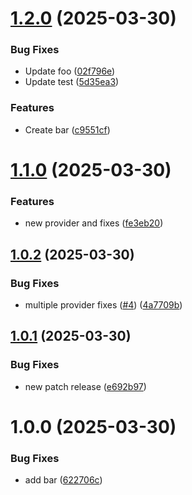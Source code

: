# [1.2.0](https://github.com/IdanAdar/semantic-release-test/compare/v1.1.0...v1.2.0) (2025-03-30)


### Bug Fixes

* Update foo ([02f796e](https://github.com/IdanAdar/semantic-release-test/commit/02f796ead878e111bd83541882be98b3c15cb950))
* Update test ([5d35ea3](https://github.com/IdanAdar/semantic-release-test/commit/5d35ea39847c6077e4ca04af47794614505be6aa))


### Features

* Create bar ([c9551cf](https://github.com/IdanAdar/semantic-release-test/commit/c9551cf7c8062bfdbf0a33a5b1f77cd9041cc48a))

# [1.1.0](https://github.com/IdanAdar/semantic-release-test/compare/v1.0.2...v1.1.0) (2025-03-30)


### Features

* new provider and fixes ([fe3eb20](https://github.com/IdanAdar/semantic-release-test/commit/fe3eb20d820c9248f41b5cc0553a776acc63b360))

## [1.0.2](https://github.com/IdanAdar/semantic-release-test/compare/v1.0.1...v1.0.2) (2025-03-30)


### Bug Fixes

* multiple provider fixes ([#4](https://github.com/IdanAdar/semantic-release-test/issues/4)) ([4a7709b](https://github.com/IdanAdar/semantic-release-test/commit/4a7709b31c82b285ea8c049ca510f6a68b68b5ab))

## [1.0.1](https://github.com/IdanAdar/semantic-release-test/compare/v1.0.0...v1.0.1) (2025-03-30)


### Bug Fixes

* new patch release ([e692b97](https://github.com/IdanAdar/semantic-release-test/commit/e692b973a343690405a96752cbd15fd9847ee1f3))

# 1.0.0 (2025-03-30)


### Bug Fixes

* add bar ([622706c](https://github.com/IdanAdar/semantic-release-test/commit/622706c76d79382d3c159eeefdddb138b11651b5))
